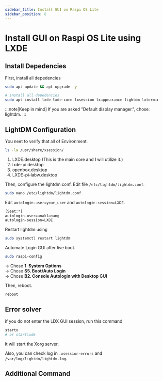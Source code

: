 ```yaml
---
sidebar_title: Install GUI on Raspi OS Lite
sidebar_position: 8
---
```


# Install GUI on Raspi OS Lite using LXDE

## Install Depedencies

First, install all depedencies

```sh
sudo apt update && apt upgrade -y

# install all depedencies
sudo apt install lxde lxde-core lxsession lxappearance lightdm lxterminal xserver-xorg xinit dbus-x11 lightdm -y
```

:::note[Keep in mind]
If you are asked "Default display manager.", chose: lightdm.
:::

## LightDM Configuration

You neet to verify that all of Environment.

```sh
ls -la /usr/share/xsession/
```

1. LXDE.desktop             (This is the main core and I will utilize it.)
2. lxde-pi.desktop
3. openbox.desktop
4. LXDE-pi-labw.desktop

Then, configure the lightdm conf. Edit file `/etc/lightdm/lightdm.conf`.

```sh
sudo nano /etc/lightdm/lightdm.conf
```

Edit `autologin-user=your_user` and `autologin-session=LXDE`.

```sh
[Seat:*]
autologin-user=anaklanang
autologin-session=LXDE
```

Restart lightdm using

```sh
sudo systemctl restart lightdm
```

Automate Login GUI after live boot.

```sh
sudo raspi-config
```

-> Chose **1. System Options**\
-> Chose **S5. Boot/Auto Login**\
-> Chose **B2. Console Autologin with Desktop GUI**

Then, reboot.

```sh
reboot
```

## Error solver

if you do not enter the LDX GUI session, run this command

```sh
startx 
# or startlxde
```

it will start the Xorg server.

Also, you can check log in `.xsession-errors` and `/var/log/lightdm/lightdm.log`.

## Additional Command


